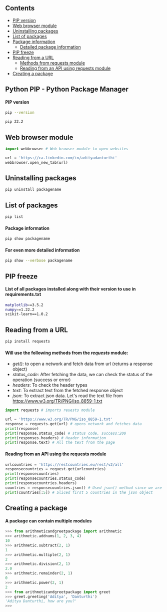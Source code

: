 ## Contents
- [PIP version](#pip-version)
- [Web browser module](#web-browser-module)
- [Uninstalling packages](#uninstalling-packages)
- [List of packages](#list-of-packages)
- [Package information](#package-information)
    - [Detailed package information](#for-even-more-detailed-information)
- [PIP freeze](#pip-freeze)    
- [Reading from a URL](#reading-from-a-url)
    - [Methods from requests module](#will-use-the-following-methods-from-the-requests-module)
    - [Reading from an API using requests module](#reading-from-an-api-using-the-requests-module)
- [Creating a package](#creating-a-package)


## Python PIP - Python Package Manager

#### PIP version

```sh
pip --version
```

```sh
pip 22.2
```

## Web browser module

```py
import webbrowser # Web browser module to open websites

url = 'https://ca.linkedin.com/in/adityadanturthi'
webbrowser.open_new_tab(url)
```

## Uninstalling packages

```sh
pip uninstall packagename
```
## List of packages

```sh
pip list
```
#### Package information

```sh
pip show packagename
```

#### For even more detailed information

```sh
pip show --verbose packagename
```

## PIP freeze
#### List of all packages installed along with their version to use in requirements.txt

```sh
matplotlib==3.5.2
numpy==1.22.2
scikit-learn==1.0.2
```

## Reading from a URL

```sh
pip install requests
```

#### Will use the following methods from the *requests* module:
- _get()_: to open a network and fetch data from url (returns a response object)
- _status_code_: After fetching the data, we can check the status of the operation (success or error)
- _headers_: To check the header types
- _text_: To extract text from the fetched response object
- _json_: To extract json data. Let's read the text file from https://www.w3.org/TR/PNG/iso_8859-1.txt

```py
import requests # imports reuests module

url = 'https://www.w3.org/TR/PNG/iso_8859-1.txt'
response = requests.get(url) # opens network and fetches data
print(response)
print(response.status_code) # status code, success:200
print(responses.headers) # Header information
print(response.text) # All the text from the page
```

#### Reading from an API using the requests module
```py
urlcountries = 'https://restcountries.eu/rest/v2/all'
responsecountries = request.get(urlcountries)
print(responsecountries)
print(responsecountries.status_code)
print(responsecountries.headers)
countries = responsecountries.json() # Used json() method since we are fetching json data. For txt, xml and other formats we can use text
print(countries[:5]) # Sliced first 5 countries in the json object
```

## Creating a package
#### A package can contain multiple modules

```py
>>> from arithmeticandgreetpackage import arithmetic
>>> arithmetic.addnums(1, 2, 3, 4)
10
>>> arithmetic.subtract(2, 1)
1
>>> arithmetic.multiple(2, 1)
2
>>> arithmetic.division(2, 1)
2.0
>>> arithmetic.remainder(2, 1)
0
>>> arithmetic.power(2, 1)
2
>>> from arithmeticandgreetpackage import greet
>>> greet.greeting('Aditya', 'Danturthi')
'Aditya Danturthi, how are you?'
>>>
```